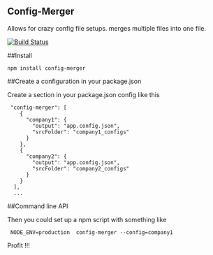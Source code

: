 ## Config-Merger

Allows for crazy config file setups. merges multiple files into one file.


[![Build Status](https://travis-ci.org/dlmoody/config-merger.svg?branch=master)](https://travis-ci.org/dlmoody/config-merger)

##Install

```npm install config-merger```

##Create a configuration in your package.json

Create a section in your package.json config like this

```
 "config-merger": [
    {
      "company1": {
        "output": "app.config.json",
        "srcFolder": "company1_configs"
      }
    },
    {
      "company2": {
        "output": "app.config.json",
        "srcFolder": "company2_configs"
      }
    }
  ],
  ...
```

##Command line API

Then you could set up a npm script with something like

```
 NODE_ENV=production  config-merger --config=company1
 ```

Profit !!!
